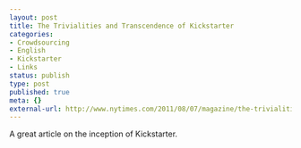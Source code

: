 ```yaml
---
layout: post
title: The Trivialities and Transcendence of Kickstarter
categories:
- Crowdsourcing
- English
- Kickstarter
- Links
status: publish
type: post
published: true
meta: {}
external-url: http://www.nytimes.com/2011/08/07/magazine/the-trivialities-and-transcendence-of-kickstarter.html
---
```

A great article on the inception of Kickstarter.
